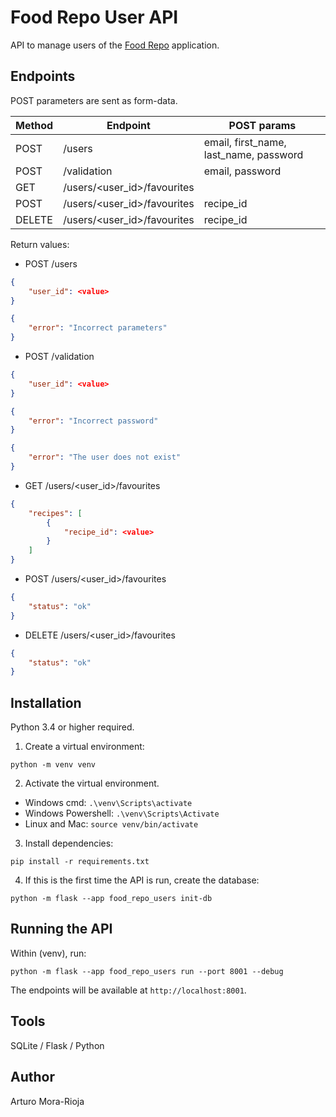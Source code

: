 # Food Repo User API
API to manage users of the [Food Repo](https://github.com/arturomorarioja/web_e24_ux_food_repo) application.

## Endpoints

POST parameters are sent as form-data.

|Method|Endpoint|POST params|
|------|--------|-----------|
|POST|/users|email, first_name, last_name, password|
|POST|/validation|email, password|
|GET|/users/<user_id>/favourites||
|POST|/users/<user_id>/favourites|recipe_id|
|DELETE|/users/<user_id>/favourites|recipe_id|

Return values:

- POST /users
```json
{
    "user_id": <value>
}
```
```json
{
    "error": "Incorrect parameters"
}
```
- POST /validation
```json
{
    "user_id": <value>
}
```
```json
{
    "error": "Incorrect password"
}
```
```json
{
    "error": "The user does not exist"
}
```
- GET /users/<user_id>/favourites
```json
{
    "recipes": [
        {
            "recipe_id": <value>
        }
    ]
}
```
- POST /users/<user_id>/favourites
```json
{
    "status": "ok"
}
```
- DELETE /users/<user_id>/favourites
```json
{
    "status": "ok"
}
```

## Installation
Python 3.4 or higher required.

1. Create a virtual environment:
```
python -m venv venv
```

2. Activate the virtual environment.
- Windows cmd: `.\venv\Scripts\activate`
- Windows Powershell: `.\venv\Scripts\Activate`
- Linux and Mac: `source venv/bin/activate`

3. Install dependencies:
```
pip install -r requirements.txt
```

4. If this is the first time the API is run, create the database:
```
python -m flask --app food_repo_users init-db
```

## Running the API
Within (venv), run:
```
python -m flask --app food_repo_users run --port 8001 --debug
```
The endpoints will be available at `http://localhost:8001`.

## Tools
SQLite / Flask / Python

## Author
Arturo Mora-Rioja